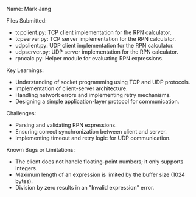 Name: Mark Jang

Files Submitted:
- tcpclient.py: TCP client implementation for the RPN calculator.
- tcpserver.py: TCP server implementation for the RPN calculator.
- udpclient.py: UDP client implementation for the RPN calculator.
- udpserver.py: UDP server implementation for the RPN calculator.
- rpncalc.py: Helper module for evaluating RPN expressions.

Key Learnings:
- Understanding of socket programming using TCP and UDP protocols.
- Implementation of client-server architecture.
- Handling network errors and implementing retry mechanisms.
- Designing a simple application-layer protocol for communication.

Challenges:
- Parsing and validating RPN expressions.
- Ensuring correct synchronization between client and server.
- Implementing timeout and retry logic for UDP communication.

Known Bugs or Limitations:
- The client does not handle floating-point numbers; it only supports integers.
- Maximum length of an expression is limited by the buffer size (1024 bytes).
- Division by zero results in an "Invalid expression" error.